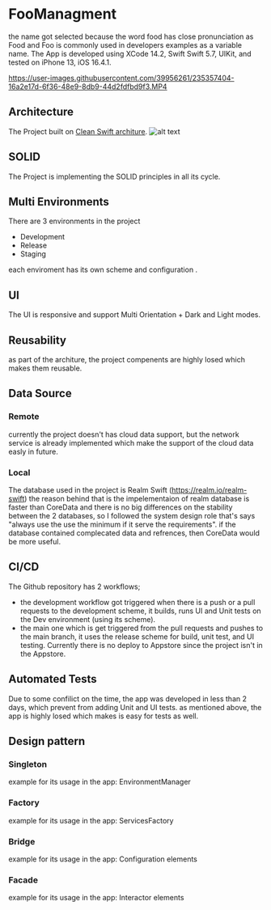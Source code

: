 # FooManagment
the name got selected because the word food has close pronunciation as Food
and Foo is commonly used in developers examples as a variable name.
The App is developed using XCode 14.2, Swift Swift 5.7, UIKit, and tested on iPhone 13, iOS 16.4.1.


https://user-images.githubusercontent.com/39956261/235357404-16a2e17d-6f36-48e9-8db9-44d2fdfbd9f3.MP4


## Architecture
The Project built on [Clean Swift architure](https://clean-swift.com).
![alt text](http://clean-swift.com/wp-content/uploads/2015/08/VIP-Cycle.png)

## SOLID
The Project is implementing the SOLID principles in all its cycle.

## Multi Environments
There are 3 environments in the project
- Development
- Release
- Staging

each enviroment has its own scheme and configuration .

## UI
The UI is responsive and support Multi Orientation + Dark and Light modes.

## Reusability
as part of the architure, the project compenents are highly losed which makes them reusable.

## Data Source
### Remote
currently the project doesn't has cloud data support, but the network service is already implemented which make the support 
of the cloud data easly in future.

### Local
The database used in the project is Realm Swift (https://realm.io/realm-swift)
the reason behind that is the impelementaion of realm database is faster than CoreData and there is no big differences on the
stability between the 2 databases, so I followed the system design role that's says 
"always use the use the minimum if it serve the requirements". if the database contained complecated data and refrences, then CoreData
would be more useful.

## CI/CD
The Github repository has 2 workflows;
- the development workflow got triggered when there is a push or a pull requests to the development scheme, it builds, runs 
UI and Unit tests on the Dev environment (using its scheme).
- the main one which is get triggered from the pull requests and pushes to the main branch, it uses the release scheme for build,
unit test, and UI testing. Currently there is no deploy to Appstore since the project isn't in the Appstore.

## Automated Tests
Due to some confilict on the time, the app was developed in less than 2 days, which prevent from adding Unit and UI tests.
as mentioned above, the app is highly losed which makes is easy for tests as well.

## Design pattern
### Singleton
example for its usage in the app: EnvironmentManager
### Factory
example for its usage in the app: ServicesFactory
### Bridge
example for its usage in the app: Configuration elements
### Facade
example for its usage in the app: Interactor elements
